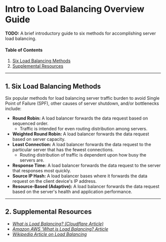 # Intro to Load Balancing Overview Guide

**TODO:** A brief introductory guide to six methods for accomplishing server load balancing. 

#### Table of Contents

1. [Six Load Balancing Methods](#sixmethods)
2. [Supplemental Resources](#supplemental)

<hr />

## 1. <a name="sixmethods">Six Load Balancing Methods</a>

Six popular methods for load balancing server traffic burden to avoid Single Point of Failure (SPF), other causes of server shutdown, and/or bottlenecks include:

* **Round Robin:** A load balancer forwards the data request based on sequenced order.
  + Traffic is intended for even routing distribution among servers.
* **Weighted Round Robin:** A load balancer forwards the data request based on server capacity.
* **Least Connection:** A load balancer forwards the data request to the particular server that has the fewest connections.
  + Routing distribution of traffic is dependent upon how busy the servers are.
* **Response Time:** A load balancer forwards the data request to the server that responses most quickly.
* **Source IP Hash:** A load balancer bases where it forwards the data request on the client device's IP address.
* **Resource-Based (Adaptive):** A load balancer forwards the data request based on the server's health and application performance.

<hr />

## 2. <a name="supplemental">Supplemental Resources</a>

* *[What is Load Balancing? (Cloudflare Article)](https://www.cloudflare.com/learning/performance/what-is-load-balancing/)*
* *[Amazon AWS 'What is Load Balancing? Article](https://aws.amazon.com/what-is/load-balancing/)*
* *[Wikipedia Article on Load Balancing](https://en.wikipedia.org/wiki/Load_balancing_(computing))*
